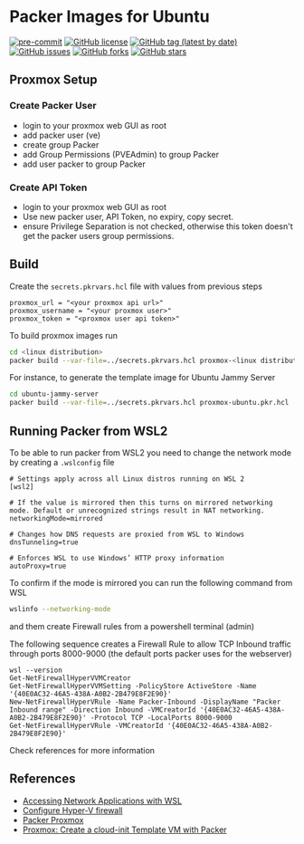 # Packer Images for Ubuntu

[![pre-commit](https://img.shields.io/badge/pre--commit-enabled-brightgreen?logo=pre-commit&logoColor=white)](https://github.com/pre-commit/pre-commit)
[![GitHub license](https://img.shields.io/github/license/bcochofel/packer-proxmox-ubuntu.svg)](https://github.com/bcochofel/packer-proxmox-ubuntu/blob/master/LICENSE)
[![GitHub tag (latest by date)](https://img.shields.io/github/v/tag/bcochofel/packer-proxmox-ubuntu)](https://github.com/bcochofel/packer-proxmox-ubuntu/tags)
[![GitHub issues](https://img.shields.io/github/issues/bcochofel/packer-proxmox-ubuntu.svg)](https://github.com/bcochofel/packer-proxmox-ubuntu/issues/)
[![GitHub forks](https://img.shields.io/github/forks/bcochofel/packer-proxmox-ubuntu.svg?style=social&label=Fork&maxAge=2592000)](https://github.com/bcochofel/packer-proxmox-ubuntu/network/)
[![GitHub stars](https://img.shields.io/github/stars/bcochofel/packer-proxmox-ubuntu.svg?style=social&label=Star&maxAge=2592000)](https://github.com/bcochofel/packer-proxmox-ubuntu/stargazers/)

## Proxmox Setup

### Create Packer User

* login to your proxmox web GUI as root
* add packer user (ve)
* create group Packer
* add Group Permissions (PVEAdmin) to group Packer
* add user packer to group Packer

### Create API Token

* login to your proxmox web GUI as root
* Use new packer user, API Token, no expiry, copy secret.
* ensure Privilege Separation is not checked, otherwise this token doesn't get the packer users group permissions.

## Build

Create the ```secrets.pkrvars.hcl``` file with values from previous steps

```hcl
proxmox_url = "<your proxmox api url>"
proxmox_username = "<your proxmox user>"
proxmox_token = "<proxmox user api token>"
```

To build proxmox images run

```bash
cd <linux distribution>
packer build --var-file=../secrets.pkrvars.hcl proxmox-<linux distribution>.pkr.hcl
```

For instance, to generate the template image for Ubuntu Jammy Server

```bash
cd ubuntu-jammy-server
packer build --var-file=../secrets.pkrvars.hcl proxmox-ubuntu.pkr.hcl
```

## Running Packer from WSL2

To be able to run packer from WSL2 you need to change the network mode by creating a ```.wslconfig``` file

```init
# Settings apply across all Linux distros running on WSL 2
[wsl2]

# If the value is mirrored then this turns on mirrored networking mode. Default or unrecognized strings result in NAT networking.
networkingMode=mirrored

# Changes how DNS requests are proxied from WSL to Windows
dnsTunneling=true

# Enforces WSL to use Windows’ HTTP proxy information
autoProxy=true
```

To confirm if the mode is mirrored you can run the following command from WSL

```bash
wslinfo --networking-mode
```

and them create Firewall rules from a powershell terminal (admin)

The following sequence creates a Firewall Rule to allow TCP Inbound traffic through ports 8000-9000 (the default ports packer uses for the webserver)

```shell
wsl --version
Get-NetFirewallHyperVVMCreator
Get-NetFirewallHyperVVMSetting -PolicyStore ActiveStore -Name '{40E0AC32-46A5-438A-A0B2-2B479E8F2E90}'
New-NetFirewallHyperVRule -Name Packer-Inbound -DisplayName "Packer Inbound range" -Direction Inbound -VMCreatorId '{40E0AC32-46A5-438A-A0B2-2B479E8F2E90}' -Protocol TCP -LocalPorts 8000-9000
Get-NetFirewallHyperVRule -VMCreatorId '{40E0AC32-46A5-438A-A0B2-2B479E8F2E90}'
```

Check references for more information

## References

- [Accessing Network Applications with WSL](https://learn.microsoft.com/en-us/windows/wsl/networking)
- [Configure Hyper-V firewall](https://learn.microsoft.com/en-us/windows/security/operating-system-security/network-security/windows-firewall/hyper-v-firewall)
- [Packer Proxmox](https://developer.hashicorp.com/packer/integrations/hashicorp/proxmox)
- [Proxmox: Create a cloud-init Template VM with Packer](https://ronamosa.io/docs/engineer/LAB/proxmox-packer-vm/)
